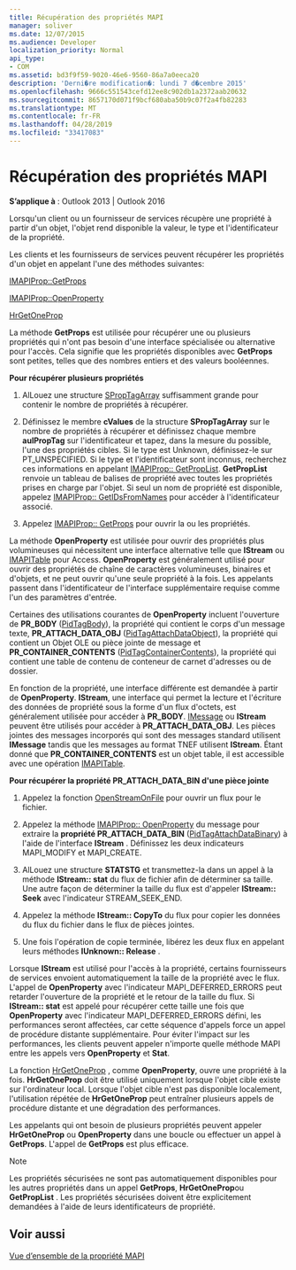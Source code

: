 ```yaml
---
title: Récupération des propriétés MAPI
manager: soliver
ms.date: 12/07/2015
ms.audience: Developer
localization_priority: Normal
api_type:
- COM
ms.assetid: bd3f9f59-9020-46e6-9560-86a7a0eeca20
description: 'Derni�re modification�: lundi 7 d�cembre 2015'
ms.openlocfilehash: 9666c551543cefd12ee8c902db1a2372aab20632
ms.sourcegitcommit: 8657170d071f9bcf680aba50b9c07f2a4fb82283
ms.translationtype: MT
ms.contentlocale: fr-FR
ms.lasthandoff: 04/28/2019
ms.locfileid: "33417083"
---
```

# <a name="retrieving-mapi-properties"></a>Récupération des propriétés MAPI

 
  
**S’applique à** : Outlook 2013 | Outlook 2016 
  
Lorsqu'un client ou un fournisseur de services récupère une propriété à partir d'un objet, l'objet rend disponible la valeur, le type et l'identificateur de la propriété. 
  
Les clients et les fournisseurs de services peuvent récupérer les propriétés d'un objet en appelant l'une des méthodes suivantes:
  
[IMAPIProp::GetProps](imapiprop-getprops.md)
  
[IMAPIProp::OpenProperty](imapiprop-openproperty.md)
  
[HrGetOneProp](hrgetoneprop.md)
  
La méthode **GetProps** est utilisée pour récupérer une ou plusieurs propriétés qui n'ont pas besoin d'une interface spécialisée ou alternative pour l'accès. Cela signifie que les propriétés disponibles avec **GetProps** sont petites, telles que des nombres entiers et des valeurs booléennes. 
  
 **Pour récupérer plusieurs propriétés**
  
1. AlLouez une structure [SPropTagArray](sproptagarray.md) suffisamment grande pour contenir le nombre de propriétés à récupérer. 
    
2. Définissez le membre **cValues** de la structure **SPropTagArray** sur le nombre de propriétés à récupérer et définissez chaque membre **aulPropTag** sur l'identificateur et tapez, dans la mesure du possible, l'une des propriétés cibles. Si le type est Unknown, définissez-le sur PT_UNSPECIFIED. Si le type et l'identificateur sont inconnus, recherchez ces informations en appelant [IMAPIProp:: GetPropList](imapiprop-getproplist.md). **GetPropList** renvoie un tableau de balises de propriété avec toutes les propriétés prises en charge par l'objet. Si seul un nom de propriété est disponible, appelez [IMAPIProp:: GetIDsFromNames](imapiprop-getidsfromnames.md) pour accéder à l'identificateur associé. 
    
3. Appelez [IMAPIProp:: GetProps](imapiprop-getprops.md) pour ouvrir la ou les propriétés. 
    
La méthode **OpenProperty** est utilisée pour ouvrir des propriétés plus volumineuses qui nécessitent une interface alternative telle que **IStream** ou [IMAPITable](imapitableiunknown.md) pour Access. **OpenProperty** est généralement utilisé pour ouvrir des propriétés de chaîne de caractères volumineuses, binaires et d'objets, et ne peut ouvrir qu'une seule propriété à la fois. Les appelants passent dans l'identificateur de l'interface supplémentaire requise comme l'un des paramètres d'entrée. 
  
Certaines des utilisations courantes de **OpenProperty** incluent l'ouverture de **PR_BODY** ([PidTagBody](pidtagbody-canonical-property.md)), la propriété qui contient le corps d'un message texte, **PR_ATTACH_DATA_OBJ** ([PidTagAttachDataObject](pidtagattachdataobject-canonical-property.md)), la propriété qui contient un Objet OLE ou pièce jointe de message et **PR_CONTAINER_CONTENTS** ([PidTagContainerContents](pidtagcontainercontents-canonical-property.md)), la propriété qui contient une table de contenu de conteneur de carnet d'adresses ou de dossier. 
  
En fonction de la propriété, une interface différente est demandée à partir de **OpenProperty**. **IStream**, une interface qui permet la lecture et l'écriture des données de propriété sous la forme d'un flux d'octets, est généralement utilisée pour accéder à **PR_BODY**. [IMessage](imessageimapiprop.md) ou **IStream** peuvent être utilisés pour accéder à **PR_ATTACH_DATA_OBJ**. Les pièces jointes des messages incorporés qui sont des messages standard utilisent **IMessage** tandis que les messages au format TNEF utilisent **IStream**. Étant donné que **PR_CONTAINER_CONTENTS** est un objet table, il est accessible avec une opération [IMAPITable](imapitableiunknown.md).
  
 **Pour récupérer la propriété PR_ATTACH_DATA_BIN d'une pièce jointe**
  
1. Appelez la fonction [OpenStreamOnFile](openstreamonfile.md) pour ouvrir un flux pour le fichier. 
    
2. Appelez la méthode [IMAPIProp:: OpenProperty](imapiprop-openproperty.md) du message pour extraire la **propriété PR_ATTACH_DATA_BIN** ([PidTagAttachDataBinary](pidtagattachdatabinary-canonical-property.md)) à l'aide de l'interface **IStream** . Définissez les deux indicateurs MAPI_MODIFY et MAPI_CREATE. 
    
3. AlLouez une structure **STATSTG** et transmettez-la dans un appel à la méthode **IStream:: stat** du flux de fichier afin de déterminer sa taille. Une autre façon de déterminer la taille du flux est d'appeler **IStream:: Seek** avec l'indicateur STREAM_SEEK_END. 
    
4. Appelez la méthode **IStream:: CopyTo** du flux pour copier les données du flux du fichier dans le flux de pièces jointes. 
    
5. Une fois l'opération de copie terminée, libérez les deux flux en appelant leurs méthodes **IUnknown:: Release** . 
    
Lorsque **IStream** est utilisé pour l'accès à la propriété, certains fournisseurs de services envoient automatiquement la taille de la propriété avec le flux. L'appel de **OpenProperty** avec l'indicateur MAPI_DEFERRED_ERRORS peut retarder l'ouverture de la propriété et le retour de la taille du flux. Si **IStream:: stat** est appelé pour récupérer cette taille une fois que **OpenProperty** avec l'indicateur MAPI_DEFERRED_ERRORS défini, les performances seront affectées, car cette séquence d'appels force un appel de procédure distante supplémentaire. Pour éviter l'impact sur les performances, les clients peuvent appeler n'importe quelle méthode MAPI entre les appels vers **OpenProperty** et **Stat**.
  
La fonction [HrGetOneProp](hrgetoneprop.md) , comme **OpenProperty**, ouvre une propriété à la fois. **HrGetOneProp** doit être utilisé uniquement lorsque l'objet cible existe sur l'ordinateur local. Lorsque l'objet cible n'est pas disponible localement, l'utilisation répétée de **HrGetOneProp** peut entraîner plusieurs appels de procédure distante et une dégradation des performances. 
  
Les appelants qui ont besoin de plusieurs propriétés peuvent appeler **HrGetOneProp** ou **OpenProperty** dans une boucle ou effectuer un appel à **GetProps**. L'appel de **GetProps** est plus efficace. 
  
> [!NOTE]
> Les propriétés sécurisées ne sont pas automatiquement disponibles pour les autres propriétés dans un appel **GetProps**, **HrGetOneProp**ou **GetPropList** . Les propriétés sécurisées doivent être explicitement demandées à l'aide de leurs identificateurs de propriété. 
  
## <a name="see-also"></a>Voir aussi



[Vue d’ensemble de la propriété MAPI](mapi-property-overview.md)

